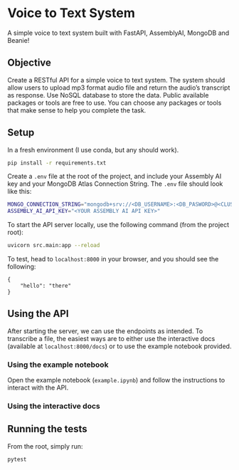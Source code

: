 # Voice to Text System

A simple voice to text system built with FastAPI, AssemblyAI, MongoDB and Beanie!

## Objective

Create a RESTful API for a simple voice to text system. The system should allow users to upload mp3 format audio file and return the audioʼs transcript as response. Use NoSQL database to store the data.
Public available packages or tools are free to use. You can choose any packages or tools that make sense to help you complete the task.

## Setup

In a fresh environment (I use conda, but any should work).

```bash
pip install -r requirements.txt
```

Create a `.env` file at the root of the project, and include your Assembly AI key and your MongoDB Atlas Connection String. The `.env` file should look like this:

```bash
MONGO_CONNECTION_STRING="mongodb+srv://<DB_USERNAME>:<DB_PASWORD>@<CLUSTER>....mongodb.net..."
ASSEMBLY_AI_API_KEY="<YOUR ASSEMBLY AI API KEY>"
```

To start the API server locally, use the following command (from the project root):

```bash
uvicorn src.main:app --reload
```

To test, head to `localhost:8000` in your browser, and you should see the following:

```
{
    "hello": "there"
}
```

## Using the API

After starting the server, we can use the endpoints as intended.
To transcribe a file, the easiest ways are to either use the interactive docs (available at `localhost:8000/docs`) or to use the example notebook provided.

### Using the example notebook

Open the example notebook (`example.ipynb`) and follow the instructions to interact with the API.

### Using the interactive docs

## Running the tests

From the root, simply run:

```bash
pytest
```
